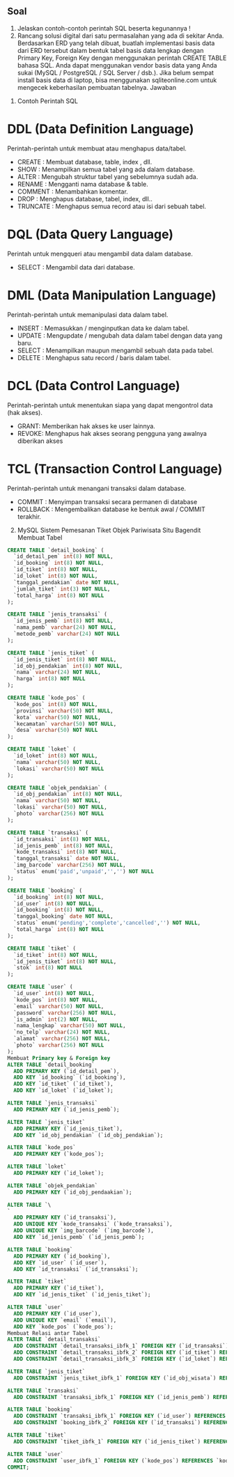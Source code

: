 ## Soal
1. Jelaskan contoh-contoh perintah SQL beserta kegunannya !
2. Rancang solusi digital dari satu permasalahan yang ada di sekitar Anda. Berdasarkan ERD yang telah dibuat, buatlah implementasi basis data dari ERD tersebut dalam bentuk tabel basis data lengkap dengan Primary Key, Foreign Key dengan menggunakan perintah CREATE TABLE bahasa SQL. Anda dapat menggunakan vendor basis data yang Anda sukai (MySQL / PostgreSQL / SQL Server / dsb.). Jika belum sempat install basis data di laptop, bisa menggunakan sqliteonline.com untuk mengecek keberhasilan pembuatan tabelnya.
Jawaban
1) Contoh Perintah SQL
# DDL (Data Definition Language)
Perintah-perintah untuk membuat atau menghapus data/tabel.
- CREATE : Membuat database, table, index , dll.
- SHOW : Menampilkan semua tabel yang ada dalam database.
- ALTER : Mengubah struktur tabel yang sebelumnya sudah ada.
- RENAME : Mengganti nama database & table.
- COMMENT : Menambahkan komentar.
- DROP : Menghapus database, tabel, index, dll..
- TRUNCATE : Menghapus semua record atau isi dari sebuah tabel.
# DQL (Data Query Language)
Perintah untuk mengqueri atau mengambil data dalam database.
- SELECT : Mengambil data dari database.
# DML (Data Manipulation Language)
Perintah-perintah untuk memanipulasi data dalam tabel.
- INSERT : Memasukkan / menginputkan data ke dalam tabel.
- UPDATE : Mengupdate / mengubah data dalam tabel dengan data yang baru.
- SELECT : Menampilkan maupun mengambil sebuah data pada tabel.
- DELETE : Menghapus satu record / baris dalam tabel.
# DCL (Data Control Language)
Perintah-perintah untuk menentukan siapa yang dapat mengontrol data (hak akses).
- GRANT: Memberikan hak akses ke user lainnya.
- REVOKE: Menghapus hak akses seorang pengguna yang awalnya diberikan akses
# TCL (Transaction Control Language)
Perintah-perintah untuk menangani transaksi dalam database.
- COMMIT : Menyimpan transaksi secara permanen di database
- ROLLBACK : Mengembalikan database ke bentuk awal / COMMIT terakhir.
2) MySQL Sistem Pemesanan Tiket Objek Pariwisata Situ Bagendit
Membuat Tabel
```sql
CREATE TABLE `detail_booking` (
  `id_detail_pem` int(8) NOT NULL,
  `id_booking` int(8) NOT NULL,
  `id_tiket` int(8) NOT NULL,
  `id_loket` int(8) NOT NULL,
  `tanggal_pendakian` date NOT NULL,
  `jumlah_tiket` int(3) NOT NULL,
  `total_harga` int(8) NOT NULL
);

CREATE TABLE `jenis_transaksi` (
  `id_jenis_pemb` int(8) NOT NULL,
  `nama_pemb` varchar(24) NOT NULL,
  `metode_pemb` varchar(24) NOT NULL
);

CREATE TABLE `jenis_tiket` (
  `id_jenis_tiket` int(8) NOT NULL,
  `id_obj_pendakian` int(8) NOT NULL,
  `nama` varchar(24) NOT NULL,
  `harga` int(8) NOT NULL
);

CREATE TABLE `kode_pos` (
  `kode_pos` int(8) NOT NULL,
  `provinsi` varchar(50) NOT NULL,
  `kota` varchar(50) NOT NULL,
  `kecamatan` varchar(50) NOT NULL,
  `desa` varchar(50) NOT NULL
);

CREATE TABLE `loket` (
  `id_loket` int(8) NOT NULL,
  `nama` varchar(50) NOT NULL,
  `lokasi` varchar(50) NOT NULL
);

CREATE TABLE `objek_pendakian` (
  `id_obj_pendakian` int(8) NOT NULL,
  `nama` varchar(50) NOT NULL,
  `lokasi` varchar(50) NOT NULL,
  `photo` varchar(256) NOT NULL
);

CREATE TABLE `transaksi` (
  `id_transaksi` int(8) NOT NULL,
  `id_jenis_pemb` int(8) NOT NULL,
  `kode_transaksi` int(8) NOT NULL,
  `tanggal_transaksi` date NOT NULL,
  `img_barcode` varchar(256) NOT NULL,
  `status` enum('paid','unpaid','','') NOT NULL
);

CREATE TABLE `booking` (
  `id_booking` int(8) NOT NULL,
  `id_user` int(8) NOT NULL,
  `id_booking` int(8) NOT NULL,
  `tanggal_booking` date NOT NULL,
  `status` enum('pending','complete','cancelled','') NOT NULL,
  `total_harga` int(8) NOT NULL
);

CREATE TABLE `tiket` (
  `id_tiket` int(8) NOT NULL,
  `id_jenis_tiket` int(8) NOT NULL,
  `stok` int(8) NOT NULL
);

CREATE TABLE `user` (
  `id_user` int(8) NOT NULL,
  `kode_pos` int(8) NOT NULL,
  `email` varchar(50) NOT NULL,
  `password` varchar(256) NOT NULL,
  `is_admin` int(2) NOT NULL,
  `nama_lengkap` varchar(50) NOT NULL,
  `no_telp` varchar(24) NOT NULL,
  `alamat` varchar(256) NOT NULL,
  `photo` varchar(256) NOT NULL
);
Membuat Primary key & Foreign key
ALTER TABLE `detail_booking`
  ADD PRIMARY KEY (`id_detail_pem`),
  ADD KEY `id_booking` (`id_booking`),
  ADD KEY `id_tiket` (`id_tiket`),
  ADD KEY `id_loket` (`id_loket`);

ALTER TABLE `jenis_transaksi`
  ADD PRIMARY KEY (`id_jenis_pemb`);

ALTER TABLE `jenis_tiket`
  ADD PRIMARY KEY (`id_jenis_tiket`),
  ADD KEY `id_obj_pendakian` (`id_obj_pendakian`);

ALTER TABLE `kode_pos`
  ADD PRIMARY KEY (`kode_pos`);

ALTER TABLE `loket`
  ADD PRIMARY KEY (`id_loket`);

ALTER TABLE `objek_pendakian`
  ADD PRIMARY KEY (`id_obj_pendaakian`);

ALTER TABLE `\
`
  ADD PRIMARY KEY (`id_transaksi`),
  ADD UNIQUE KEY `kode_transaksi` (`kode_transaksi`),
  ADD UNIQUE KEY `img_barcode` (`img_barcode`),
  ADD KEY `id_jenis_pemb` (`id_jenis_pemb`);

ALTER TABLE `booking`
  ADD PRIMARY KEY (`id_booking`),
  ADD KEY `id_user` (`id_user`),
  ADD KEY `id_transaksi` (`id_transaksi`);

ALTER TABLE `tiket`
  ADD PRIMARY KEY (`id_tiket`),
  ADD KEY `id_jenis_tiket` (`id_jenis_tiket`);

ALTER TABLE `user`
  ADD PRIMARY KEY (`id_user`),
  ADD UNIQUE KEY `email` (`email`),
  ADD KEY `kode_pos` (`kode_pos`);
Membuat Relasi antar Tabel
ALTER TABLE `detail_transaksi`
  ADD CONSTRAINT `detail_transaksi_ibfk_1` FOREIGN KEY (`id_transaksi`) REFERENCES `pemesanan` (`id_pemesanan`),
  ADD CONSTRAINT `detail_transaksi_ibfk_2` FOREIGN KEY (`id_tiket`) REFERENCES `tiket` (`id_tiket`),
  ADD CONSTRAINT `detail_transaksi_ibfk_3` FOREIGN KEY (`id_loket`) REFERENCES `loket` (`id_loket`);

ALTER TABLE `jenis_tiket`
  ADD CONSTRAINT `jenis_tiket_ibfk_1` FOREIGN KEY (`id_obj_wisata`) REFERENCES `objek_pendakian` (`id_obj_pendakian`);

ALTER TABLE `transaksi`
  ADD CONSTRAINT `transaksi_ibfk_1` FOREIGN KEY (`id_jenis_pemb`) REFERENCES `jenis_transaksi` (`id_jenis_pemb`);

ALTER TABLE `booking`
  ADD CONSTRAINT `transaksi_ibfk_1` FOREIGN KEY (`id_user`) REFERENCES `user` (`id_user`),
  ADD CONSTRAINT `booking_ibfk_2` FOREIGN KEY (`id_transaksi`) REFERENCES `transaksi` (`id_transaksi`);

ALTER TABLE `tiket`
  ADD CONSTRAINT `tiket_ibfk_1` FOREIGN KEY (`id_jenis_tiket`) REFERENCES `jenis_tiket` (`id_jenis_tiket`);

ALTER TABLE `user`
  ADD CONSTRAINT `user_ibfk_1` FOREIGN KEY (`kode_pos`) REFERENCES `kode_pos` (`kode_pos`);
COMMIT;
```
